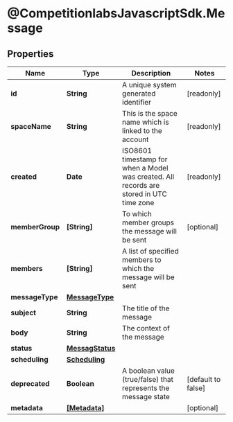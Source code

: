# @CompetitionlabsJavascriptSdk.Message

## Properties

Name | Type | Description | Notes
------------ | ------------- | ------------- | -------------
**id** | **String** | A unique system generated identifier | [readonly] 
**spaceName** | **String** | This is the space name which is linked to the account | [readonly] 
**created** | **Date** | ISO8601 timestamp for when a Model was created. All records are stored in UTC time zone | [readonly] 
**memberGroup** | **[String]** | To which member groups the message will be sent | [optional] 
**members** | **[String]** | A list of specified members to which the message will be sent | 
**messageType** | [**MessageType**](docs/MessageType.md) |  | 
**subject** | **String** | The title of the message | 
**body** | **String** | The context of the message | 
**status** | [**MessagStatus**](docs/MessagStatus.md) |  | 
**scheduling** | [**Scheduling**](docs/Scheduling.md) |  | 
**deprecated** | **Boolean** | A boolean value (true/false) that represents the message state | [default to false]
**metadata** | [**[Metadata]**](docs/Metadata.md) |  | [optional] 


